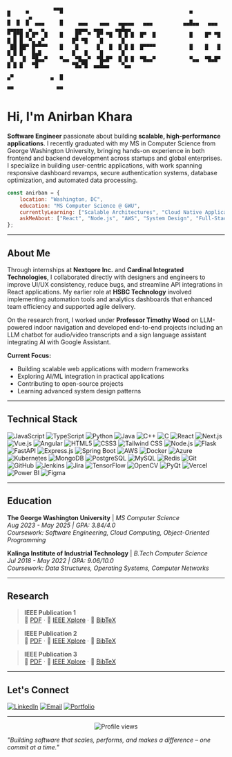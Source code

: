 ```                                                                                                                 
▄     ▄        ▀▀█                                         ▄                                                ▀      ▄   
█  █  █  ▄▄▄     █     ▄▄▄    ▄▄▄   ▄▄▄▄▄   ▄▄▄          ▄▄█▄▄   ▄▄▄          ▄▄▄▄▄  ▄   ▄          ▄▄▄▄  ▄▄▄    ▄▄█▄▄ 
▀ █▀█ █ █▀  █    █    █▀  ▀  █▀ ▀█  █ █ █  █▀  █           █    █▀ ▀█         █ █ █  ▀▄ ▄▀         █▀ ▀█    █      █   
 ██ ██▀ █▀▀▀▀    █    █      █   █  █ █ █  █▀▀▀▀           █    █   █         █ █ █   █▄█          █   █    █      █   
 █   █  ▀█▄▄▀    ▀▄▄  ▀█▄▄▀  ▀█▄█▀  █ █ █  ▀█▄▄▀           ▀▄▄  ▀█▄█▀         █ █ █   ▀█           ▀█▄▀█  ▄▄█▄▄    ▀▄▄ 
                                                                                      ▄▀            ▄  █               
                                                                                     ▀▀              ▀▀                 
```

# Hi, I'm Anirban Khara

**Software Engineer** passionate about building **scalable, high-performance applications**. I recently graduated with my MS in Computer Science from George Washington University, bringing hands-on experience in both frontend and backend development across startups and global enterprises. I specialize in building user-centric applications, with work spanning responsive dashboard revamps, secure authentication systems, database optimization, and automated data processing.

```javascript
const anirban = {
    location: "Washington, DC",
    education: "MS Computer Science @ GWU",
    currentlyLearning: ["Scalable Architectures", "Cloud Native Applications"],
    askMeAbout: ["React", "Node.js", "AWS", "System Design", "Full-Stack Development"]
};
```

---

## About Me

Through internships at **Nextqore Inc.** and **Cardinal Integrated Technologies**, I collaborated directly with designers and engineers to improve UI/UX consistency, reduce bugs, and streamline API integrations in React applications. My earlier role at **HSBC Technology** involved implementing automation tools and analytics dashboards that enhanced team efficiency and supported agile delivery.

On the research front, I worked under **Professor Timothy Wood** on LLM-powered indoor navigation and developed end-to-end projects including an LLM chatbot for audio/video transcripts and a sign language assistant integrating AI with Google Assistant.

**Current Focus:**
- Building scalable web applications with modern frameworks
- Exploring AI/ML integration in practical applications  
- Contributing to open-source projects
- Learning advanced system design patterns

---

## Technical Stack

![JavaScript](https://img.shields.io/badge/JavaScript-F7DF1E?style=for-the-badge&logo=javascript&logoColor=black)
![TypeScript](https://img.shields.io/badge/TypeScript-007ACC?style=for-the-badge&logo=typescript&logoColor=white)
![Python](https://img.shields.io/badge/Python-3776AB?style=for-the-badge&logo=python&logoColor=white)
![Java](https://img.shields.io/badge/Java-ED8B00?style=for-the-badge&logo=java&logoColor=white)
![C++](https://img.shields.io/badge/C++-00599C?style=for-the-badge&logo=c%2B%2B&logoColor=white)
![C](https://img.shields.io/badge/C-00599C?style=for-the-badge&logo=c&logoColor=white)
![React](https://img.shields.io/badge/React-20232A?style=for-the-badge&logo=react&logoColor=61DAFB)
![Next.js](https://img.shields.io/badge/Next.js-000000?style=for-the-badge&logo=next.js&logoColor=white)
![Vue.js](https://img.shields.io/badge/Vue.js-35495E?style=for-the-badge&logo=vue.js&logoColor=4FC08D)
![Angular](https://img.shields.io/badge/Angular-DD0031?style=for-the-badge&logo=angular&logoColor=white)
![HTML5](https://img.shields.io/badge/HTML5-E34F26?style=for-the-badge&logo=html5&logoColor=white)
![CSS3](https://img.shields.io/badge/CSS3-1572B6?style=for-the-badge&logo=css3&logoColor=white)
![Tailwind CSS](https://img.shields.io/badge/Tailwind_CSS-38B2AC?style=for-the-badge&logo=tailwind-css&logoColor=white)
![Node.js](https://img.shields.io/badge/Node.js-43853D?style=for-the-badge&logo=node.js&logoColor=white)
![Flask](https://img.shields.io/badge/Flask-000000?style=for-the-badge&logo=flask&logoColor=white)
![FastAPI](https://img.shields.io/badge/FastAPI-005571?style=for-the-badge&logo=fastapi)
![Express.js](https://img.shields.io/badge/Express.js-000000?style=for-the-badge&logo=express&logoColor=white)
![Spring Boot](https://img.shields.io/badge/Spring_Boot-6DB33F?style=for-the-badge&logo=spring-boot)
![AWS](https://img.shields.io/badge/Amazon_AWS-232F3E?style=for-the-badge&logo=amazon-aws&logoColor=white)
![Docker](https://img.shields.io/badge/Docker-2496ED?style=for-the-badge&logo=docker&logoColor=white)
![Azure](https://img.shields.io/badge/Microsoft_Azure-0089D0?style=for-the-badge&logo=microsoft-azure&logoColor=white)
![Kubernetes](https://img.shields.io/badge/Kubernetes-326ce5?style=for-the-badge&logo=kubernetes&logoColor=white)
![MongoDB](https://img.shields.io/badge/MongoDB-4EA94B?style=for-the-badge&logo=mongodb&logoColor=white)
![PostgreSQL](https://img.shields.io/badge/PostgreSQL-316192?style=for-the-badge&logo=postgresql&logoColor=white)
![MySQL](https://img.shields.io/badge/MySQL-00000F?style=for-the-badge&logo=mysql&logoColor=white)
![Redis](https://img.shields.io/badge/Redis-DC382D?style=for-the-badge&logo=redis&logoColor=white)
![Git](https://img.shields.io/badge/Git-F05032?style=for-the-badge&logo=git&logoColor=white)
![GitHub](https://img.shields.io/badge/GitHub-100000?style=for-the-badge&logo=github&logoColor=white)
![Jenkins](https://img.shields.io/badge/Jenkins-D24939?style=for-the-badge&logo=jenkins&logoColor=white)
![Jira](https://img.shields.io/badge/Jira-0052CC?style=for-the-badge&logo=jira&logoColor=white)
![TensorFlow](https://img.shields.io/badge/TensorFlow-FF6F00?style=for-the-badge&logo=tensorflow&logoColor=white)
![OpenCV](https://img.shields.io/badge/OpenCV-27338e?style=for-the-badge&logo=opencv&logoColor=white)
![PyQt](https://img.shields.io/badge/PyQt-41CD52?style=for-the-badge&logo=qt&logoColor=white)
![Vercel](https://img.shields.io/badge/Vercel-000000?style=for-the-badge&logo=vercel&logoColor=white)
![Power BI](https://img.shields.io/badge/Power_BI-F2C811?style=for-the-badge&logo=powerbi&logoColor=black)
![Figma](https://img.shields.io/badge/Figma-F24E1E?style=for-the-badge&logo=figma&logoColor=white)

---

## Education

**The George Washington University** | *MS Computer Science*  
*Aug 2023 - May 2025 | GPA: 3.84/4.0*  
*Coursework: Software Engineering, Cloud Computing, Object-Oriented Programming*

**Kalinga Institute of Industrial Technology** | *B.Tech Computer Science*  
*Jul 2018 - May 2022 | GPA: 9.06/10.0*  
*Coursework: Data Structures, Operating Systems, Computer Networks*

---

## Research


> **IEEE Publication 1**  
> 📄 [PDF](https://ieeexplore.ieee.org/stamp/stamp.jsp?tp=&arnumber=10863235) · 🔗 [IEEE Xplore](https://ieeexplore.ieee.org/document/10863235) · 📝 [BibTeX](CITATIONS/10863235.bib)

> **IEEE Publication 2**  
> 📄 [PDF](https://ieeexplore.ieee.org/stamp/stamp.jsp?tp=&arnumber=10863814) · 🔗 [IEEE Xplore](https://ieeexplore.ieee.org/document/10863814) · 📝 [BibTeX](CITATIONS/10863814.bib)

> **IEEE Publication 3**  
> 📄 [PDF](https://ieeexplore.ieee.org/stamp/stamp.jsp?tp=&arnumber=11129235) · 🔗 [IEEE Xplore](https://ieeexplore.ieee.org/document/11129235) · 📝 [BibTeX](CITATIONS/11129235.bib)
---

## Let's Connect

[![LinkedIn](https://img.shields.io/badge/LinkedIn-0077B5?style=for-the-badge&logo=linkedin&logoColor=white)](https://www.linkedin.com/in/anirbankhara3)
[![Email](https://img.shields.io/badge/Email-D14836?style=for-the-badge&logo=gmail&logoColor=white)](mailto:anirban.khara@gwu.edu)
[![Portfolio](https://img.shields.io/badge/Portfolio-000000?style=for-the-badge&logo=github&logoColor=white)](https://github.com/listerys)

---

<div align="center">
  <img src="https://komarev.com/ghpvc/?username=listerys&label=Profile%20views&color=0e75b6&style=flat" alt="Profile views" />
</div>

*"Building software that scales, performs, and makes a difference – one commit at a time."*
